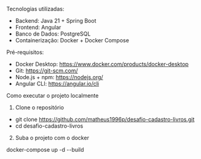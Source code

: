 Tecnologias utilizadas:

- Backend: Java 21 + Spring Boot
- Frontend: Angular
- Banco de Dados: PostgreSQL
- Containerização: Docker + Docker Compose

Pré-requisitos:

- Docker Desktop: https://www.docker.com/products/docker-desktop
- Git: https://git-scm.com/
- Node.js + npm: https://nodejs.org/
- Angular CLI: https://angular.io/cli

Como executar o projeto localmente

1. Clone o repositório

- git clone https://github.com/matheus1996p/desafio-cadastro-livros.git
- cd desafio-cadastro-livros

2. Suba o projeto com o docker

docker-compose up -d --build


